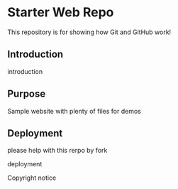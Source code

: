 # Starter Web Repo

This repository is for showing how Git and GitHub work!

## Introduction
introduction

## Purpose

Sample website with plenty of files for demos

## Deployment
please help with this rerpo by fork

deployment


Copyright notice